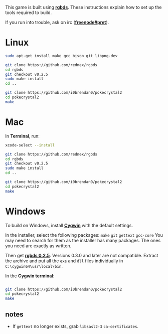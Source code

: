 This game is built using [**rgbds**](https://github.com/rednex/rgbds).
These instructions explain how to set up the tools required to build.

If you run into trouble, ask on irc ([**freenode#pret**](https://kiwiirc.com/client/irc.freenode.net/?#pret)).


# Linux

```bash
sudo apt-get install make gcc bison git libpng-dev

git clone https://github.com/rednex/rgbds
cd rgbds
git checkout v0.2.5
sudo make install
cd ..

git clone https://github.com/i0brendan0/pokecrystal2
cd pokecrystal2
make
```


# Mac

In **Terminal**, run:

```bash
xcode-select --install

git clone https://github.com/rednex/rgbds
cd rgbds
git checkout v0.2.5
sudo make install
cd ..

git clone https://github.com/i0brendan0/pokecrystal2
cd pokecrystal2
make
```


# Windows

To build on Windows, install [**Cygwin**](http://cygwin.com/install.html) with the default settings.

In the installer, select the following packages: `make` `git` `gettext` `gcc-core`
You may need to search for them as the installer has many packages. The ones you need are exactly as written.

Then get [**rgbds 0.2.5**](https://github.com/rednex/rgbds/releases/). Versions 0.3.0 and later are not compatible.
Extract the archive and put all the `exe` and `dll` files individually in `C:\cygwin64\usr\local\bin`.

In the **Cygwin terminal**:

```bash

git clone https://github.com/i0brendan0/pokecrystal2
cd pokecrystal2
make
```

## notes

- If `gettext` no longer exists, grab `libsasl2-3` `ca-certificates`.
